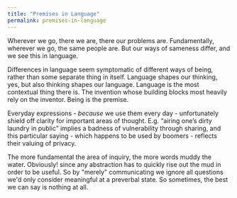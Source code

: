 ```yaml
---
title: "Premises in Language"
permalink: premises-in-language
---
```


Wherever we go, there we are, there our problems are. Fundamentally, wherever we go, the same people are. But our ways of sameness differ, and we see this in language.

Differences in language seem symptomatic of different ways of being, rather than some separate thing in itself. Language shapes our thinking, yes, but also thinking shapes our language. Language is the most contextual thing there is. The invention whose building blocks most heavily rely on the inventor. Being is the premise.

Everyday expressions - *because* we use them every day - unfortunately shield off clarity for important areas of thought. E.g. “airing one’s dirty laundry in public” implies a badness of vulnerability through sharing, and this particular saying - which happens to be used by boomers - reflects their valuing of privacy.

The more fundamental the area of inquiry, the more words muddy the water. Obviously! since any abstraction has to quickly rise out the mud in order to be useful. So by "merely" communicating we ignore all questions we'd only consider meaningful at a preverbal state. So sometimes, the best we can say is nothing at all.
